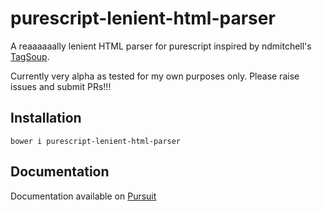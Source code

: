 # purescript-lenient-html-parser

A reaaaaaally lenient HTML parser for purescript inspired by ndmitchell's [TagSoup](https://github.com/ndmitchell/tagsoup/).

Currently very alpha as tested for my own purposes only. Please raise issues and submit PRs!!!

## Installation

`bower i purescript-lenient-html-parser`

## Documentation

Documentation available on [Pursuit](https://pursuit.purescript.org/packages/purescript-lenient-html-parser)
